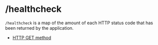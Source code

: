 # /healthcheck

`/healthcheck` is a map of the amount of each HTTP status code that has been returned by the application.

* [HTTP GET method](./GET.md)
